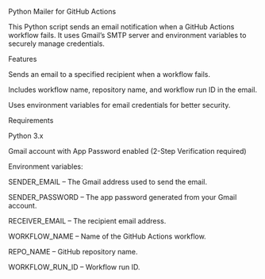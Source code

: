 Python Mailer for GitHub Actions

This Python script sends an email notification when a GitHub Actions workflow fails. It uses Gmail’s SMTP server and environment variables to securely manage credentials.

Features

Sends an email to a specified recipient when a workflow fails.

Includes workflow name, repository name, and workflow run ID in the email.

Uses environment variables for email credentials for better security.

Requirements

Python 3.x

Gmail account with App Password enabled (2-Step Verification required)

Environment variables:

SENDER_EMAIL – The Gmail address used to send the email.

SENDER_PASSWORD – The app password generated from your Gmail account.

RECEIVER_EMAIL – The recipient email address.

WORKFLOW_NAME – Name of the GitHub Actions workflow.

REPO_NAME – GitHub repository name.

WORKFLOW_RUN_ID – Workflow run ID.
